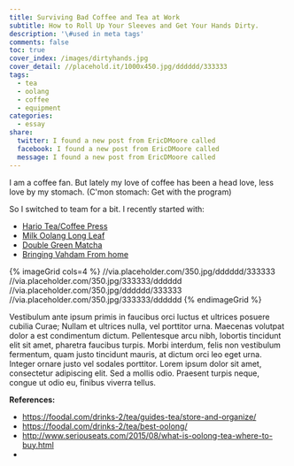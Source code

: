 ```yaml
---
title: Surviving Bad Coffee and Tea at Work
subtitle: How to Roll Up Your Sleeves and Get Your Hands Dirty.
description: '\#used in meta tags'
comments: false
toc: true
cover_index: /images/dirtyhands.jpg
cover_detail: //placehold.it/1000x450.jpg/dddddd/333333
tags:
  - tea
  - oolang
  - coffee
  - equipment
categories:
  - essay
share:
  twitter: I found a new post from EricDMoore called
  facebook: I found a new post from EricDMoore called
  message: I found a new post from EricDMoore called
---
```

I am a coffee fan. But lately my love of coffee has been a head love, less love by my stomach. (C'mon stomach: Get with the program)

So I switched to team for a bit. I recently started with:

- [Hario Tea/Coffee Press](//amzn.to/2CE7ktb)
- [Milk Oolang Long Leaf](//amzn.to/2DaaC8H)
- [Double Green Matcha](//amzn.to/2CD1GYj)
- [Bringing Vahdam From home](//amzn.to/2qGJ3kJ)

<!-- more -->

{% imageGrid cols=4 %}
  //via.placeholder.com/350.jpg/dddddd/333333
  //via.placeholder.com/350.jpg/333333/dddddd
  //via.placeholder.com/350.jpg/dddddd/333333
  //via.placeholder.com/350.jpg/333333/dddddd
{% endimageGrid %}

Vestibulum ante ipsum primis in faucibus orci luctus et ultrices posuere cubilia Curae; Nullam et ultrices nulla, vel porttitor urna. Maecenas volutpat dolor a est condimentum dictum. Pellentesque arcu nibh, lobortis tincidunt elit sit amet, pharetra faucibus turpis. Morbi interdum, felis non vestibulum fermentum, quam justo tincidunt mauris, at dictum orci leo eget urna. Integer ornare justo vel sodales porttitor. Lorem ipsum dolor sit amet, consectetur adipiscing elit. Sed a mollis odio. Praesent turpis neque, congue ut odio eu, finibus viverra tellus.

**References:**
- https://foodal.com/drinks-2/tea/guides-tea/store-and-organize/
- https://foodal.com/drinks-2/tea/best-oolong/
- http://www.seriouseats.com/2015/08/what-is-oolong-tea-where-to-buy.html
- 